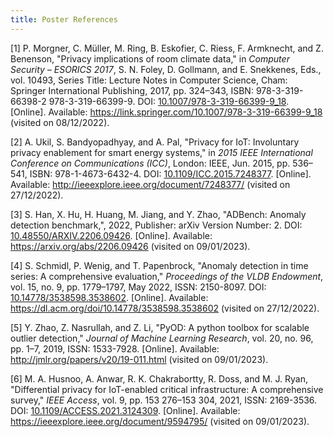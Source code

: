 ```yaml
---
title: Poster References
---
```


[1] P. Morgner, C. Müller, M. Ring, B. Eskofier, C. Riess, F. Armknecht, and Z. Benenson, "Privacy implications of room climate data," in *Computer Security – ESORICS 2017*, S. N. Foley, D. Gollmann, and E. Snekkenes, Eds., vol. 10493, Series Title: Lecture Notes in Computer Science, Cham: Springer International Publishing, 2017, pp. 324–343, ISBN: 978-3-319-66398-2 978-3-319-66399-9. DOI: [10.1007/978-3-319-66399-9_18](https://doi.org/10.1007/978-3-319-66399-9_18). [Online]. Available: <https://link.springer.com/10.1007/978-3-319-66399-9_18> (visited on 08/12/2022).

[2] A. Ukil, S. Bandyopadhyay, and A. Pal, "Privacy for IoT: Involuntary privacy enablement for smart energy systems," in *2015 IEEE International Conference on Communications (ICC)*, London: IEEE, Jun. 2015, pp. 536–541, ISBN: 978-1-4673-6432-4. DOI: [10.1109/ICC.2015.7248377](https://doi.org/10.1109/ICC.2015.7248377). [Online]. Available: <http://ieeexplore.ieee.org/document/7248377/> (visited on 27/12/2022).

[3] S. Han, X. Hu, H. Huang, M. Jiang, and Y. Zhao, "ADBench: Anomaly detection benchmark,", 2022, Publisher: arXiv Version Number: 2. DOI: [10.48550/ARXIV.2206.09426](https://doi.org/10.48550/ARXIV.2206.09426). [Online]. Available: <https://arxiv.org/abs/2206.09426> (visited on 09/01/2023).

[4] S. Schmidl, P. Wenig, and T. Papenbrock, "Anomaly detection in time series: A comprehensive evaluation," *Proceedings of the VLDB Endowment*, vol. 15, no. 9, pp. 1779–1797, May 2022, ISSN: 2150-8097. DOI: [10.14778/3538598.3538602](https://doi.org/10.14778/3538598.3538602). [Online]. Available: <https://dl.acm.org/doi/10.14778/3538598.3538602> (visited on 27/12/2022).

[5] Y. Zhao, Z. Nasrullah, and Z. Li, "PyOD: A python toolbox for scalable outlier detection," *Journal of Machine Learning Research*, vol. 20, no. 96, pp. 1–7, 2019, ISSN: 1533-7928. [Online]. Available: <http://jmlr.org/papers/v20/19-011.html> (visited on 09/01/2023).

[6] M. A. Husnoo, A. Anwar, R. K. Chakrabortty, R. Doss, and M. J. Ryan, "Differential privacy for IoT-enabled critical infrastructure: A comprehensive survey," *IEEE Access*, vol. 9, pp. 153 276–153 304, 2021, ISSN: 2169-3536. DOI: [10.1109/ACCESS.2021.3124309](https://doi.org/10.1109/ACCESS.2021.3124309). [Online]. Available: <https://ieeexplore.ieee.org/document/9594795/> (visited on 09/01/2023).
